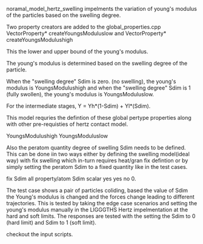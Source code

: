 noramal_model_hertz_swelling impelments the variation of young's modulus of the particles based on the swelling degree. 

Two property creators are added to the global_properties.cpp 
VectorProperty* createYoungsModuluslow and VectorProperty* createYoungsModulushigh 

This the lower and upper bound of the young's modulus. 

The young's modulus is determined based on the swelling degree of the particle.

When the "swelling degree" Sdim is zero. (no swelling), the young's modulus is YoungsModulushigh 
and when the "swelling degree" Sdim is 1 (fully swollen), the young's modulus is YoungsModuluslow.

For the intermediate stages, 
Y = Yh*(1-Sdim) + Yl*(Sdim). 


This model requries the defintion of these global pertype properties along with other pre-requisties of hertz contact model. 

YoungsModulushigh
YoungsModuluslow 

Also the peratom quantity degree of swelling Sdim needs to be defined. 
This can be done iin two ways either by defining the swelling model(ideal way) with fix swelling which in-turn requires heat/gran fix defintion or 
by simply setting the peratom Sdim to a fixed quantity like in the test cases. 

 fix Sdim all property/atom Sdim scalar yes yes no 0.
 
 
The test case shows a pair of particles coliding, based the value of Sdim the Young's modulus is changed and the forces change leading to different trajectories. 
This is tested by taking the edge case scenarios and setting the young's modulus manually in the LIGGGTHS Hertz impelmentation at the hard and soft limits. 
The responses are tested with the setting the Sdim to 0 (hard limit) and Sdim to 1 (soft limit). 

checkout the input scripts.

 
 


